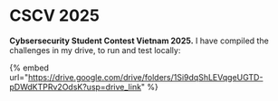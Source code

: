 # CSCV 2025

**Cybsersecurity Student Contest Vietnam 2025.** I have compiled the challenges in my drive, to run and test locally:

{% embed url="https://drive.google.com/drive/folders/1Si9dqShLEVqgeUGTD-pDWdKTPRv2OdsK?usp=drive_link" %}

